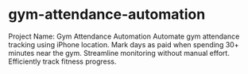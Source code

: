 # gym-attendance-automation
Project Name: Gym Attendance Automation Automate gym attendance tracking using iPhone location. Mark days as paid when spending 30+ minutes near the gym. Streamline monitoring without manual effort. Efficiently track fitness progress.
